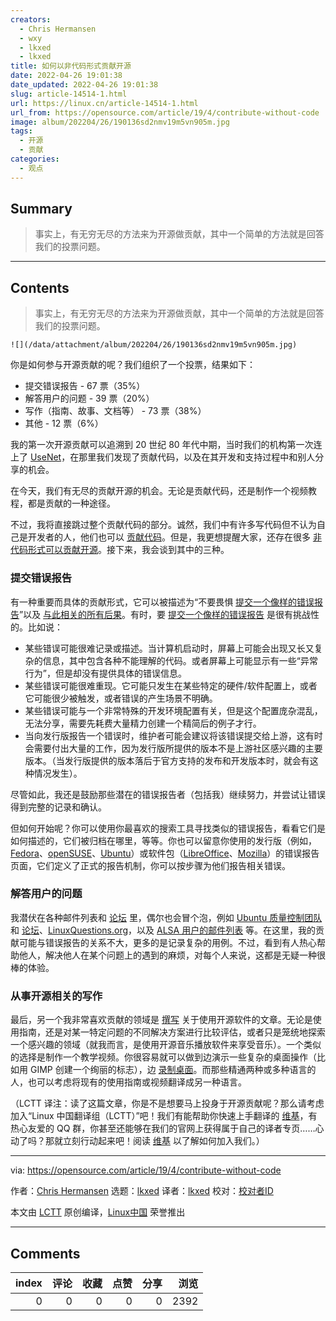 ```yaml
---
creators:
  - Chris Hermansen
  - wxy
  - lkxed
  - lkxed
title: 如何以非代码形式贡献开源
date: 2022-04-26 19:01:38
date_updated: 2022-04-26 19:01:38
slug: article-14514-1.html
url: https://linux.cn/article-14514-1.html
url_from: https://opensource.com/article/19/4/contribute-without-code
image: album/202204/26/190136sd2nmv19m5vn905m.jpg
tags:
  - 开源
  - 贡献
categories:
  - 观点
---
```


## Summary

> 事实上，有无穷无尽的方法来为开源做贡献，其中一个简单的方法就是回答我们的投票问题。

***

<!-- more -->

## Contents

> 
> 事实上，有无穷无尽的方法来为开源做贡献，其中一个简单的方法就是回答我们的投票问题。
> 
> 
> 

`![](/data/attachment/album/202204/26/190136sd2nmv19m5vn905m.jpg)`

你是如何参与开源贡献的呢？我们组织了一个投票，结果如下：

* 提交错误报告 - 67 票（35%）
* 解答用户的问题 - 39 票（20%）
* 写作（指南、故事、文档等） - 73 票（38%）
* 其他 - 12 票（6%）

我的第一次开源贡献可以追溯到 20 世纪 80 年代中期，当时我们的机构第一次连上了 [UseNet](https://en.wikipedia.org/wiki/Usenet)，在那里我们发现了贡献代码，以及在其开发和支持过程中和别人分享的机会。

在今天，我们有无尽的贡献开源的机会。无论是贡献代码，还是制作一个视频教程，都是贡献的一种途径。

不过，我将直接跳过整个贡献代码的部分。诚然，我们中有许多写代码但不认为自己是开发者的人，他们也可以 [贡献代码](https://opensource.com/article/19/2/open-science-git)。但是，我更想提醒大家，还存在很多 [非代码形式可以贡献开源](https://opensource.com/life/16/1/8-ways-contribute-open-source-without-writing-code)。接下来，我会谈到其中的三种。

### 提交错误报告

有一种重要而具体的贡献形式，它可以被描述为“不要畏惧 [提交一个像样的错误报告](https://opensource.com/article/19/3/bug-reporting)”以及 [与此相关的所有后果](https://producingoss.com/en/bug-tracker.html)。有时，要 [提交一个像样的错误报告](https://opensource.com/article/19/3/bug-reporting) 是很有挑战性的。比如说：

* 某些错误可能很难记录或描述。当计算机启动时，屏幕上可能会出现又长又复杂的信息，其中包含各种不能理解的代码。或者屏幕上可能显示有一些“异常行为”，但是却没有提供具体的错误信息。
* 某些错误可能很难重现。它可能只发生在某些特定的硬件/软件配置上，或者它可能很少被触发，或者错误的产生场景不明确。
* 某些错误可能与一个非常特殊的开发环境配置有关，但是这个配置庞杂混乱，无法分享，需要先耗费大量精力创建一个精简后的例子才行。
* 当向发行版报告一个错误时，维护者可能会建议将该错误提交给上游，这有时会需要付出大量的工作，因为发行版所提供的版本不是上游社区感兴趣的主要版本。（当发行版提供的版本落后于官方支持的发布和开发版本时，就会有这种情况发生）。

尽管如此，我还是鼓励那些潜在的错误报告者（包括我）继续努力，并尝试让错误得到完整的记录和确认。

但如何开始呢？你可以使用你最喜欢的搜索工具寻找类似的错误报告，看看它们是如何描述的，它们被归档在哪里，等等。你也可以留意你使用的发行版（例如，[Fedora](https://docs.fedoraproject.org/en-US/quick-docs/howto-file-a-bug/)、[openSUSE](https://en.opensuse.org/openSUSE:Submitting_bug_reports)、[Ubuntu](https://help.ubuntu.com/stable/ubuntu-help/report-ubuntu-bug.html.en)）或软件包（[LibreOffice](https://wiki.documentfoundation.org/QA/BugReport)、[Mozilla](https://developer.mozilla.org/en-US/docs/Mozilla/QA/Bug_writing_guidelines)）的错误报告页面，它们定义了正式的报告机制，你可以按步骤为他们报告相关错误。

### 解答用户的问题

我潜伏在各种邮件列表和 [论坛](https://ubuntuforums.org/) 里，偶尔也会冒个泡，例如 [Ubuntu 质量控制团队](https://wiki.ubuntu.com/QATeam) 和 [论坛](https://ubuntuforums.org/)、[LinuxQuestions.org](https://www.linuxquestions.org/)，以及 [ALSA 用户的邮件列表](https://www.alsa-project.org/wiki/Mailing-lists) 等。在这里，我的贡献可能与错误报告的关系不大，更多的是记录复杂的用例。不过，看到有人热心帮助他人，解决他人在某个问题上的遇到的麻烦，对每个人来说，这都是无疑一种很棒的体验。

### 从事开源相关的写作

最后，另一个我非常喜欢贡献的领域是 [撰写](https://opensource.com/users/clhermansen) 关于使用开源软件的文章。无论是使用指南，还是对某一特定问题的不同解决方案进行比较评估，或者只是笼统地探索一个感兴趣的领域（就我而言，是使用开源音乐播放软件来享受音乐）。一个类似的选择是制作一个教学视频。你很容易就可以做到边演示一些复杂的桌面操作（比如用 GIMP 创建一个绚丽的标志），边 [录制桌面](https://opensource.com/education/16/10/simplescreenrecorder-and-kazam)。而那些精通两种或多种语言的人，也可以考虑将现有的使用指南或视频翻译成另一种语言。

（LCTT 译注：读了这篇文章，你是不是想要马上投身于开源贡献呢？那么请考虑加入“Linux 中国翻译组（LCTT）”吧！我们有能帮助你快速上手翻译的 [维基](https://lctt.github.io/wiki/intro/lctt.html)，有热心友爱的 QQ 群，你甚至还能够在我们的官网上获得属于自己的译者专页……心动了吗？那就立刻行动起来吧！阅读 [维基](https://lctt.github.io/wiki/intro/lctt.html) 以了解如何加入我们。）

---

via: <https://opensource.com/article/19/4/contribute-without-code>

作者：[Chris Hermansen](https://opensource.com/users/clhermansen) 选题：[lkxed](https://github.com/lkxed) 译者：[lkxed](https://github.com/lkxed) 校对：[校对者ID](https://github.com/%E6%A0%A1%E5%AF%B9%E8%80%85ID)

本文由 [LCTT](https://github.com/LCTT/TranslateProject) 原创编译，[Linux中国](https://linux.cn/) 荣誉推出

***

## Comments


|   index |   评论 |   收藏 |   点赞 |   分享 |   浏览 |
|--------:|-------:|-------:|-------:|-------:|-------:|
|       0 |      0 |      0 |      0 |      0 |   2392 |
